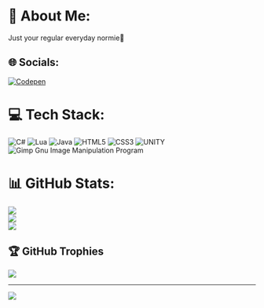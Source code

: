 # 💫 About Me:
Just your regular everyday normie🐒


## 🌐 Socials:
[![Codepen](https://img.shields.io/badge/Codepen-000000?style=for-the-badge&logo=codepen&logoColor=white)](https://codepen.io/imnotsaltyBTW) 

# 💻 Tech Stack:
![C#](https://img.shields.io/badge/c%23-%23239120.svg?style=flat&logo=c-sharp&logoColor=white) ![Lua](https://img.shields.io/badge/lua-%232C2D72.svg?style=flat&logo=lua&logoColor=white) ![Java](https://img.shields.io/badge/java-%23ED8B00.svg?style=flat&logo=java&logoColor=white) ![HTML5](https://img.shields.io/badge/html5-%23E34F26.svg?style=flat&logo=html5&logoColor=white) ![CSS3](https://img.shields.io/badge/css3-%231572B6.svg?style=flat&logo=css3&logoColor=white) ![UNITY](https://img.shields.io/badge/Unity-%2320232a.svg?style=flat&logo=unity&logoColor=white) ![Gimp Gnu Image Manipulation Program](https://img.shields.io/badge/Gimp-657D8B?style=flat&logo=gimp&logoColor=FFFFFF)
# 📊 GitHub Stats:
![](https://github-readme-stats.vercel.app/api?username=imnotsalty&theme=dark&hide_border=true&include_all_commits=false&count_private=false)<br/>
![](https://github-readme-streak-stats.herokuapp.com/?user=imnotsalty&theme=dark&hide_border=true)<br/>
![](https://github-readme-stats.vercel.app/api/top-langs/?username=imnotsalty&theme=dark&hide_border=true&include_all_commits=false&count_private=false&layout=compact)

## 🏆 GitHub Trophies
![](https://github-profile-trophy.vercel.app/?username=imnotsalty&theme=dark&no-frame=false&no-bg=true&margin-w=4)

---
[![](https://visitcount.itsvg.in/api?id=imnotsalty&icon=5&color=12)](https://visitcount.itsvg.in)

<!-- Proudly created with GPRM ( https://gprm.itsvg.in ) -->
